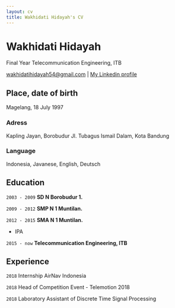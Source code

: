 ```yaml
---
layout: cv
title: Wakhidati Hidayah's CV
---
```

# Wakhidati Hidayah
Final Year Telecommunication Engineering, ITB

<div id="webaddress">
<a href="wakhidatihidayah54@gmail.com">wakhidatihidayah54@gmail.com</a>
| <a href="https://www.linkedin.com/in/wakhidati-hidayah-b9953713a/">My Linkedin profile</a>
</div>


## Place, date of birth

Magelang, 18 July 1997

### Adress

Kapling Jayan, Borobudur 
Jl. Tubagus Ismail Dalam, Kota Bandung

### Language

Indonesia, Javanese, English, Deutsch

## Education

`2003 - 2009`
__SD N Borobudur 1.__

`2009 - 2012`
__SMP N 1 Muntilan.__

`2012 - 2015`
__SMA N 1 Muntilan.__
- IPA

`2015 - now`
__Telecommunication Engineering, ITB__


## Experience

`2018`
Internship
AirNav Indonesia

`2018`
Head of Competition Event - Telemotion 2018

`2018`
Laboratory Assistant of Discrete Time Signal Processing




